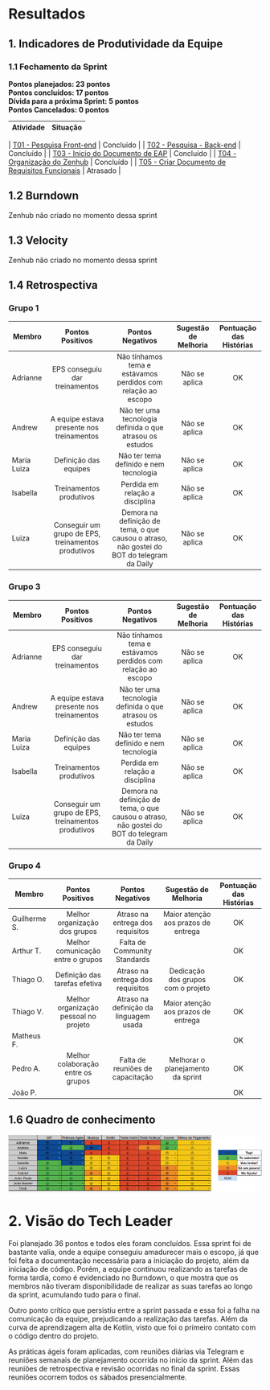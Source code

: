 # Resultados 

## 1. Indicadores de Produtividade da Equipe

### 1.1 Fechamento da Sprint 

**Pontos planejados: 23 pontos**
<br>
**Pontos concluídos: 17 pontos**
<br>
**Dívida para a próxima Sprint: 5 pontos**
<br>
**Pontos Cancelados: 0 pontos**

| Atividade | Situação |
| --------  | :----:   |

| [T01 - Pesquisa Front-end](https://github.com/fga-eps-mds/Projeto01/issues/13) | Concluído | 
| [T02 - Pesquisa - Back-end](https://github.com/fga-eps-mds/Projeto01/issues/14) | Concluído  |
| [T03 - Inicio do Documento de EAP](https://github.com/fga-eps-mds/Projeto01/issues/15) | Concluído |
| [T04 - Organização do Zenhub](https://github.com/fga-eps-mds/Projeto01/issues/16) | Concluído |
| [T05 - Criar Documento de Requisitos Funcionais](https://github.com/fga-eps-mds/Projeto01/issues/17) | Atrasado | 
 

## 1.2 Burndown
Zenhub não criado no momento dessa sprint

## 1.3 Velocity   
Zenhub não criado no momento dessa sprint

## 1.4 Retrospectiva 
### Grupo 1

| Membro | Pontos Positivos | Pontos Negativos | Sugestão de Melhoria | Pontuação das Histórias |
| --------  | :----:   | :----:   | :----:   | :----:   |
| Adrianne | EPS conseguiu dar treinamentos  | Não tínhamos tema e estávamos perdidos com relação ao escopo | Não se aplica | OK |
| Andrew | A equipe estava presente nos treinamentos | Não ter uma tecnologia definida o que atrasou os estudos | Não se aplica | OK |
| Maria Luiza | Definição das equipes | Não ter tema definido e nem tecnologia | Não se aplica | OK |
| Isabella | Treinamentos produtivos | Perdida em relação a disciplina | Não se aplica | OK |
| Luiza | Conseguir um grupo de EPS, treinamentos produtivos | Demora na definição de tema, o que causou o atraso, não gostei do BOT do telegram da Daily| Não se aplica | OK |

### Grupo 3

| Membro | Pontos Positivos | Pontos Negativos | Sugestão de Melhoria | Pontuação das Histórias |
| --------  | :----:   | :----:   | :----:   | :----:   |
| Adrianne | EPS conseguiu dar treinamentos  | Não tínhamos tema e estávamos perdidos com relação ao escopo | Não se aplica | OK |
| Andrew | A equipe estava presente nos treinamentos | Não ter uma tecnologia definida o que atrasou os estudos | Não se aplica | OK |
| Maria Luiza | Definição das equipes | Não ter tema definido e nem tecnologia | Não se aplica | OK |
| Isabella | Treinamentos produtivos | Perdida em relação a disciplina | Não se aplica | OK |
| Luiza | Conseguir um grupo de EPS, treinamentos produtivos | Demora na definição de tema, o que causou o atraso, não gostei do BOT do telegram da Daily| Não se aplica | OK |

### Grupo 4

| Membro | Pontos Positivos | Pontos Negativos | Sugestão de Melhoria | Pontuação das Histórias |
| --------  | :----:   | :----:   | :----:   | :----:   |
| Guilherme S. | Melhor organização dos grupos | Atraso na entrega dos requisitos | Maior atenção aos prazos de entrega | OK |
| Arthur T. | Melhor comunicação entre o grupos | Falta de Community Standards |  | OK |
| Thiago O. | Definição das tarefas efetiva | Atraso na entrega dos requisitos | Dedicação dos grupos com o projeto | OK |
| Thiago V. | Melhor organização pessoal no projeto | Atraso na definição da linguagem usada | Maior atenção aos prazos de entrega | OK |
| Matheus F. |  |  |  | OK |
| Pedro A. | Melhor colaboração entre os grupos | Falta de reuniões de capacitação | Melhorar o planejamento da sprint | OK |
| João P. |  |  |  | OK |


## 1.6 Quadro de conhecimento
![](../../images/metrics_agile/quadro_conhecimento_sprint2.png)


# 2. Visão do Tech Leader
Foi planejado 36 pontos e todos eles foram concluídos. Essa sprint foi de bastante valia, onde a equipe conseguiu amadurecer mais o escopo, já que foi feita a documentação necessária para a iniciação do projeto, além da iniciação de código. Porém, a equipe continuou realizando as tarefas de forma tardia, como é evidenciado no Burndown, o que mostra que os membros não tiveram disponibilidade de realizar as suas tarefas ao longo da sprint, acumulando tudo para o final. 

Outro ponto crítico que persistiu entre a sprint passada e essa foi a falha na comunicação da equipe, prejudicando a realização das tarefas. Além da curva de aprendizagem alta de Kotlin, visto que foi o primeiro contato com o código dentro do projeto.

As práticas ágeis foram aplicadas, com reuniões diárias via Telegram e reuniões semanais de planejamento ocorrida no início da sprint. Além das reuniões de retrospectiva e revisão ocorridas no final da sprint. Essas reuniões ocorrem todos os sábados presencialmente. 
